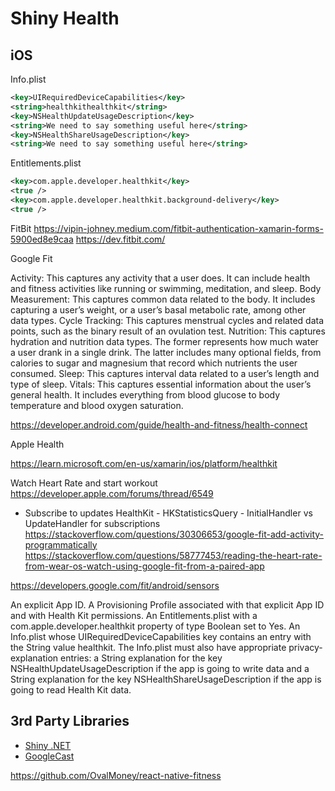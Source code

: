 ﻿# Shiny Health

## iOS

Info.plist
```xml
<key>UIRequiredDeviceCapabilities</key>
<string>healthkithealthkit</string>
<key>NSHealthUpdateUsageDescription</key>
<string>We need to say something useful here</string>
<key>NSHealthShareUsageDescription</key>
<string>We need to say something useful here</string>
```

Entitlements.plist
```xml
<key>com.apple.developer.healthkit</key>
<true />
<key>com.apple.developer.healthkit.background-delivery</key>
<true />
```

FitBit
https://vipin-johney.medium.com/fitbit-authentication-xamarin-forms-5900ed8e9caa
https://dev.fitbit.com/


Google Fit

Activity: This captures any activity that a user does. It can include health and fitness activities like running or swimming, meditation, and sleep.
Body Measurement: This captures common data related to the body. It includes capturing a user’s weight, or a user’s basal metabolic rate, among other data types.
Cycle Tracking: This captures menstrual cycles and related data points, such as the binary result of an ovulation test.
Nutrition: This captures hydration and nutrition data types. The former represents how much water a user drank in a single drink. The latter includes many optional fields, from calories to sugar and magnesium that record which nutrients the user consumed.
Sleep: This captures interval data related to a user’s length and type of sleep.
Vitals: This captures essential information about the user’s general health. It includes everything from blood glucose to body temperature and blood oxygen saturation.

https://developer.android.com/guide/health-and-fitness/health-connect


Apple Health

https://learn.microsoft.com/en-us/xamarin/ios/platform/healthkit


Watch Heart Rate and start workout
https://developer.apple.com/forums/thread/6549

* Subscribe to updates
HealthKit - HKStatisticsQuery - InitialHandler vs UpdateHandler for subscriptions
https://stackoverflow.com/questions/30306653/google-fit-add-activity-programmatically
https://stackoverflow.com/questions/58777453/reading-the-heart-rate-from-wear-os-watch-using-google-fit-from-a-paired-app

https://developers.google.com/fit/android/sensors


An explicit App ID.
A Provisioning Profile associated with that explicit App ID and with Health Kit permissions.
An Entitlements.plist with a com.apple.developer.healthkit property of type Boolean set to Yes.
An Info.plist whose UIRequiredDeviceCapabilities key contains an entry with the String value healthkit.
The Info.plist must also have appropriate privacy-explanation entries: a String explanation for the key NSHealthUpdateUsageDescription if the app is going to write data and a String explanation for the key NSHealthShareUsageDescription if the app is going to read Health Kit data.


## 3rd Party Libraries
* [Shiny .NET](https://shinylib.net)
* [GoogleCast](https://github.com/kakone/GoogleCast)


https://github.com/OvalMoney/react-native-fitness